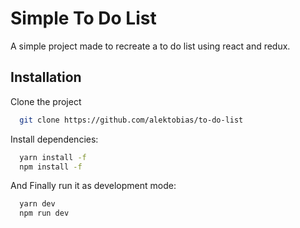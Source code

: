
# Simple To Do List

A simple project made to recreate a to do list using react and redux.


## Installation

Clone the project

```bash
  git clone https://github.com/alektobias/to-do-list
```

Install dependencies:

```bash
  yarn install -f
  npm install -f
```

And Finally run it as development mode:

```bash
  yarn dev
  npm run dev
```
